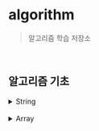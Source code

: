 # algorithm
> 알고리즘 학습 저장소

<br>

## 알고리즘 기초

<details>
<summary>String</summary>

- [대소문자 변환](basic/string/case_conversion/Main.java)
- [문자 찾기](basic/string/find_char/Main.java)
- [문장 속 단어](basic/string/words_in_sentence/Main.java)
- [단어 뒤집기](basic/string/word_flip/Main.java)
- [특정 문자 뒤집기](basic/string/word_flip_specific/Main.java)
- [중복문자 제거](basic/string/중복문자제거/Main.java)
- [회문문자열](basic/string/회문문자열/Main.java)
- [숫자만 추출](basic/string/숫자만_추출/Main.java)
- [가장 짧은 문자거리](basic/string/문자거리/Main.java)
- [문자열 압축](basic/string/문자열압축/Main.java)
- [암호](basic/string/암호/Main.java)

</details>

<br>

<details>
<summary>Array</summary>

- [큰 수 출력하기](basic/array/큰수출력하기/Main.java)
- [보이는 학생](basic/array/보이는학생/Main.java)
- [가위바위보](basic/array/가위바위보/Main.java)
</details>
